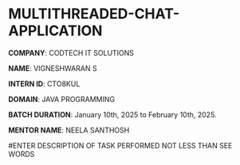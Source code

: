 # MULTITHREADED-CHAT-APPLICATION

**COMPANY**: CODTECH IT SOLUTIONS

**NAME**: VIGNESHWARAN S

**INTERN ID**: CTO8KUL

**DOMAIN**: JAVA PROGRAMMING

**BATCH DURATION**: January 10th, 2025 to February 10th, 2025.

**MENTOR NAME**: NEELA SANTHOSH

#ENTER DESCRIPTION OF TASK PERFORMED NOT LESS THAN SEE WORDS
